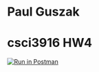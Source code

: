 # Paul Guszak
# csci3916 HW4 
[![Run in Postman](https://run.pstmn.io/button.svg)](https://app.getpostman.com/run-collection/059a300f49bd9e6e2ba8)
